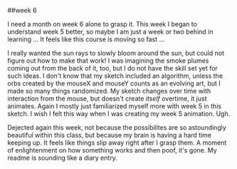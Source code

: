 
##week 6



I need a month on week 6 alone to grasp it. This week I began to understand week 5 better, so maybe I am just a week or two behind in learning ... It feels like this course is moving so fast ...

 I really wanted the sun rays to slowly bloom around the sun, but could not figure out how to make that work! I was imagining the smoke plumes coming out from the back of it, too, but I do not have the skill set yet for such ideas. I don't know that my sketch included an algorithm, unless the orbs created by the mouseX and mouseY counts as an evolving art, but I made so many things randomized. My sketch changes over time with interaction from the mouse, but doesn't create *itself* overtime, it just animates. Again I mostly just familiarized myself more with week 5 in this sketch. I wish I felt this way when I was creating my week 5 animation. Ugh.

Dejected again this week, not because the possibilites are so astoundingly beautiful within this class, but because my brain is having a hard time keeping up. It feels like things slip away right after I grasp them. A moment of enlightenment on how something works and then poof, it's gone. My readme is sounding like a diary entry.
